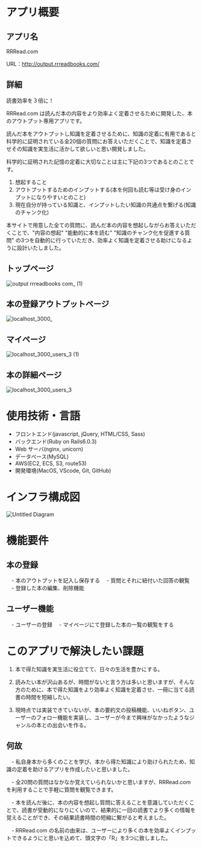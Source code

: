 
# アプリ概要

## アプリ名

RRRead.com

URL：http://output.rrreadbooks.com/

## 詳細

読書効率を３倍に！

RRRead.com は読んだ本の内容をより効率よく定着させるために開発した、本のアウトプット専用アプリです。

読んだ本をアウトプットし知識を定着させるために、知識の定着に有用であると科学的に証明されている全20個の質問にお答えいただくことで、知識を定着させその知識を実生活に活かして欲しいと思い開発しました。

科学的に証明された記憶の定着に大切なことは主に下記の3つであるとのことです。

1. 想起すること
2. アウトプットするためのインプットする(本を何回も読む等は受け身のインプットになりやすいとのこと)
3. 現在自分が持っている知識と、インプットしたい知識の共通点を繋げる(知識のチャンク化)

本サイトで用意した全ての質問に、読んだ本の内容を想起しながらお答えいただくことで、"内容の想起" "能動的に本を読む" "知識のチャンク化を促進する質問" の3つを自動的に行っていただき、効率よく知識を定着させる助けになるように設計いたしました。


## トップページ
![output rrreadbooks com_ (1)](https://user-images.githubusercontent.com/67489015/99507291-8a91b380-29c6-11eb-8206-d9f061b5f7a2.png)

## 本の登録アウトプットページ
![localhost_3000_](https://user-images.githubusercontent.com/67489015/98757037-01e7a600-240f-11eb-9145-34a07fe5b095.png)

## マイページ
![localhost_3000_users_3 (1)](https://user-images.githubusercontent.com/67489015/98773722-de335880-242c-11eb-84aa-397330d35447.png)


## 本の詳細ページ
![localhost_3000_users_3](https://user-images.githubusercontent.com/67489015/98773535-77ae3a80-242c-11eb-9090-8266f9d0515b.png)


# 使用技術・言語
- フロントエンド(javascript, jQuery, HTML/CSS, Sass)
- バックエンド(Ruby on Rails6.0.3)
- Web サーバ(nginx, unicorn)
- データベース(MySQL)
- AWS(EC2, ECS, S3, route53)
- 開発環境(MacOS, VScode, Git, GitHub)

# インフラ構成図

![Untitled Diagram](https://user-images.githubusercontent.com/67489015/100047278-6a924200-2e55-11eb-87eb-f2545e644be3.jpg)


# 機能要件
## 本の登録
　- 本のアウトプットを記入し保存する
　- 質問とそれに紐付いた回答の観覧
　- 登録した本の編集、削除機能
## ユーザー機能
　- ユーザーの登録
　- マイページにて登録した本の一覧の観覧をする
 
# このアプリで解決したい課題
1. 本で得た知識を実生活に役立てて、日々の生活を豊かにする。

2. 読みたい本が沢山あるが、時間がないと言う方は多いと思いますが、そんな方のために、本で得た知識をより効率よく知識を定着させ、一冊に当てる読書の時間を短縮したい。

3. 現時点では実装できていないが、本の要約文の投稿機能、いいねボタン、ユーザーのフォロー機能を実装し、ユーザーが今まで興味がなかったようなジャンルの本との出会いを作る。

## 何故
　- 私自身本から多くのことを学び、本から得た知識により助けられたため、知識の定着を助けるアプリを作成したいと思いました。

　- 全20問の質問はなかなか覚えていられないかと思いますが、RRRead.com を利用することで手軽に質問を観覧できます。

　- 本を読んだ後に、本の内容を想起し質問に答えることを意識していただくことで、読書が受動的になりにくいので、結果的に一回の読書でより多くの情報を覚えることができ、その結果読書時間の短縮に繋がると考えました。

　- RRRead.com の名前の由来は、ユーザーにより多くの本を効率よくインプットできるようにと思いを込めて、頭文字の「R」を3つに致しました。
